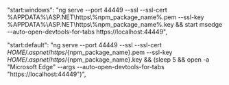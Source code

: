 "start:windows": "ng serve --port 44449 --ssl --ssl-cert %APPDATA%\\ASP.NET\\https\\%npm_package_name%.pem --ssl-key %APPDATA%\\ASP.NET\\https\\%npm_package_name%.key && start msedge --auto-open-devtools-for-tabs https://localhost:44449",



"start:default": "ng serve --port 44449 --ssl --ssl-cert $HOME/.aspnet/https/${npm_package_name}.pem --ssl-key $HOME/.aspnet/https/${npm_package_name}.key && (sleep 5 && open -a \"Microsoft Edge\" --args --auto-open-devtools-for-tabs \"https://localhost:44449\")",
